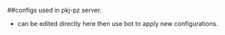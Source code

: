 ##configs used in pkj-pz server.

- can be edited directly here then use bot to apply new configurations.
